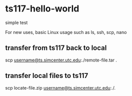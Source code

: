 # ts117-hello-world
simple test

For new uses, basic Linux usage such as ls, ssh, scp, nano 

## transfer from ts117 back to local
scp username@ts.simcenter.utc.edu:./remote-file.tar . 

## transfer local files to ts117
scp locate-file.zip username@ts.simcenter.utc.edu:./. 

